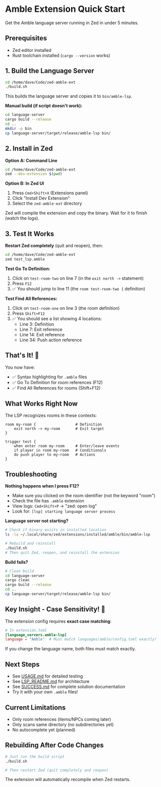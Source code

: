 # Amble Extension Quick Start

Get the Amble language server running in Zed in under 5 minutes.

## Prerequisites

- Zed editor installed
- Rust toolchain installed (`cargo --version` works)

## 1. Build the Language Server

```bash
cd /home/dave/Code/zed-amble-ext
./build.sh
```

This builds the language server and copies it to `bin/amble-lsp`.

**Manual build (if script doesn't work):**
```bash
cd language-server
cargo build --release
cd ..
mkdir -p bin
cp language-server/target/release/amble-lsp bin/
```

## 2. Install in Zed

**Option A: Command Line**
```bash
cd /home/dave/Code/zed-amble-ext
zed --dev-extension $(pwd)
```

**Option B: In Zed UI**
1. Press `Cmd+Shift+X` (Extensions panel)
2. Click "Install Dev Extension"
3. Select the `zed-amble-ext` directory

Zed will compile the extension and copy the binary. Wait for it to finish (watch the logs).

## 3. Test It Works

**Restart Zed completely** (quit and reopen), then:

```bash
cd /home/dave/Code/zed-amble-ext
zed test_lsp.amble
```

**Test Go To Definition:**
1. Click on `test-room-two` on line 7 (in the `exit north ->` statement)
2. Press `F12`
3. ✅ You should jump to line 11 (the `room test-room-two {` definition)

**Test Find All References:**
1. Click on `test-room-one` on line 3 (the room definition)
2. Press `Shift+F12`
3. ✅ You should see a list showing 4 locations:
   - Line 3: Definition
   - Line 7: Exit reference
   - Line 14: Exit reference
   - Line 34: Push action reference

## That's It! 🎉

You now have:
- ✅ Syntax highlighting for `.amble` files
- ✅ Go To Definition for room references (F12)
- ✅ Find All References for rooms (Shift+F12)

## What Works Right Now

The LSP recognizes rooms in these contexts:

```amble
room my-room {                  # Definition
    exit north -> my-room       # Exit target
}

trigger test {
    when enter room my-room     # Enter/leave events
    if player in room my-room   # Conditionals
    do push player to my-room   # Actions
}
```

## Troubleshooting

**Nothing happens when I press F12?**
- Make sure you clicked on the room identifier (not the keyword "room")
- Check the file has `.amble` extension
- View logs: `Cmd+Shift+P` → "zed: open log"
- Look for: `[lsp] starting language server process`

**Language server not starting?**
```bash
# Check if binary exists in installed location
ls -la ~/.local/share/zed/extensions/installed/amble/bin/amble-lsp

# Rebuild and reinstall
./build.sh
# Then quit Zed, reopen, and reinstall the extension
```

**Build fails?**
```bash
# Clean build
cd language-server
cargo clean
cargo build --release
cd ..
cp language-server/target/release/amble-lsp bin/
```

## Key Insight - Case Sensitivity! 🔑

The extension config requires **exact case matching**:

```toml
# In extension.toml
[language_servers.amble-lsp]
language = "Amble"  # Must match languages/amble/config.toml exactly!
```

If you change the language name, both files must match exactly.

## Next Steps

- See [USAGE.md](USAGE.md) for detailed testing
- See [LSP_README.md](LSP_README.md) for architecture
- See [SUCCESS.md](SUCCESS.md) for complete solution documentation
- Try it with your own `.amble` files!

## Current Limitations

- Only room references (items/NPCs coming later)
- Only scans same directory (no subdirectories yet)
- No autocomplete yet (planned)

## Rebuilding After Code Changes

```bash
# Just run the build script
./build.sh

# Then restart Zed (quit completely and reopen)
```

The extension will automatically recompile when Zed restarts.